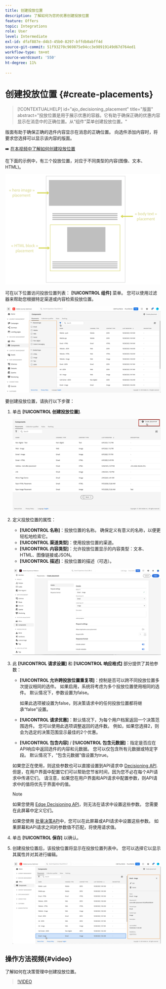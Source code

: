 ```yaml
---
title: 创建投放位置
description: 了解如何为您的优惠创建投放位置
feature: Offers
topic: Integrations
role: User
level: Intermediate
exl-id: dfaf887e-d4b3-45b0-8297-bffdb0abff4d
source-git-commit: 51f93270c969875e94cc3e98919149d67d764ed1
workflow-type: tm+mt
source-wordcount: '550'
ht-degree: 11%

---
```


# 创建投放位置 {#create-placements}

>[!CONTEXTUALHELP]
>id="ajo_decisioning_placement"
>title="版面"
>abstract="投放位置是用于展示优惠的容器。它有助于确保正确的优惠内容显示在消息中的正确位置。从“组件”菜单创建投放位置。"

版面有助于确保正确的选件内容显示在消息的正确位置。 向选件添加内容时，将要求您选择可以显示该内容的版面。

➡️ [在本视频中了解如何创建投放位置](#video)

在下面的示例中，有三个投放位置，对应于不同类型的内容(图像、文本、HTML)。

![](../assets/offers_placement_schema.png)

可在以下位置访问投放位置列表： **[!UICONTROL 组件]** 菜单。 您可以使用过滤器来帮助您根据特定渠道或内容检索投放位置。

![](../assets/placements_filter.png)

要创建投放位置，请执行以下步骤：

1. 单击 **[!UICONTROL 创建投放位置]**.

   ![](../assets/offers_placement_creation.png)

1. 定义投放位置的属性：

   * **[!UICONTROL 名称]**：投放位置的名称。 确保定义有意义的名称，以便更轻松地检索它。
   * **[!UICONTROL 渠道类型]**：使用投放位置的渠道。
   * **[!UICONTROL 内容类型]**：允许投放位置显示的内容类型：文本、HTML、图像链接或JSON。
   * **[!UICONTROL 描述]**：投放位置的描述（可选）。

   ![](../assets/offers_placement_creation_properties.png)


1. 此 **[!UICONTROL 请求设置]** 和 **[!UICONTROL 响应格式]** 部分提供了其他参数：

   * **[!UICONTROL 允许跨投放位置重复项]**：控制是否可以跨不同投放位置多次提议相同的选件。 如果启用，系统将考虑为多个投放位置使用相同的选件。 默认情况下，参数设置为false。

     如果此选项被设置为false，则决策请求中的任何投放位置都将继承“false”设置。

   * **[!UICONTROL 请求优惠]**：默认情况下，为每个用户档案返回一个决策范围选件。 您可以使用此选项调整返回的选件数。 例如，如果您选择2，则会为选定的决策范围显示最佳的2个优惠。

   * **[!UICONTROL 包含内容]** / **[!UICONTROL 包含元数据]**：指定是否应在API响应中返回选件的内容和元数据。 您可以仅包含所有元数据或特定字段。 默认情况下，“包含元数据”值设置为true。

   如果您正在使用，则这些参数也可以直接设置到API请求中 [Decisioning API](https://experienceleague.adobe.com/docs/journey-optimizer/using/offer-decisioning/api-reference/offer-delivery-api/decisioning-api.html). 但是，在用户界面中配置它们可以帮助您节省时间，因为您不必在每个API请求中传递它们。 请注意，如果您在用户界面和API请求中配置参数，则API请求中的值将优先于界面中的值。

   >[!NOTE]
   >
   >如果您使用 [Edge Decisioning API](https://experienceleague.adobe.com/docs/journey-optimizer/using/offer-decisioning/api-reference/offer-delivery-api/edge-decisioning-api.html?)，则无法在请求中设置这些参数。 您需要在此屏幕中定义它们。
   >
   >如果您使用 [批量决策API](../api-reference/offer-delivery-api/batch-decisioning-api.md)中，您可以在此屏幕或API请求中设置这些参数。 如果屏幕和APi请求之间的参数值不匹配，将使用请求值。

1. 单击 **[!UICONTROL 保存]** 以确认。

1. 创建投放位置后，该投放位置将显示在投放位置列表中。 您可以选择它以显示其属性并对其进行编辑。

   ![](../assets/placement_created.png)

## 操作方法视频{#video}

了解如何在决策管理中创建投放位置。

>[!VIDEO](https://video.tv.adobe.com/v/329372?quality=12)

